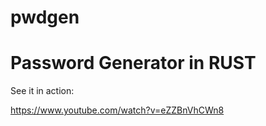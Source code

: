 # pwdgen
Password Generator in RUST
==========================

See it in action:

https://www.youtube.com/watch?v=eZZBnVhCWn8
